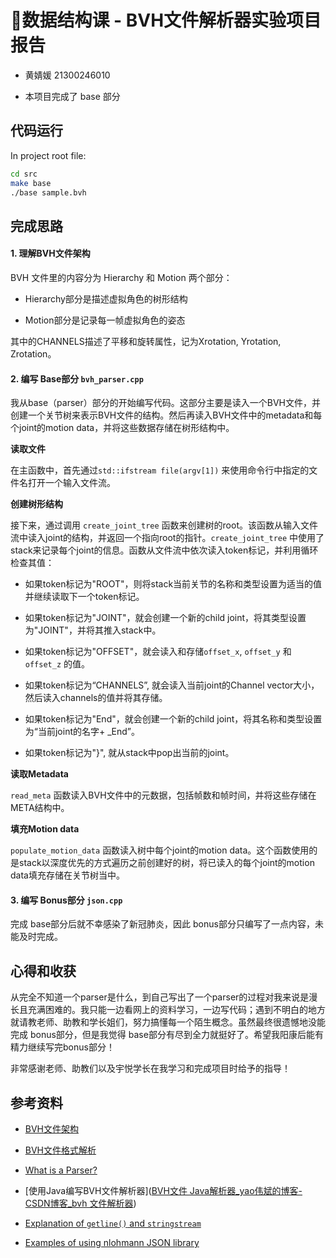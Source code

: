 # 📂数据结构课 - BVH文件解析器实验项目报告

- 黄婧媛 21300246010

- 本项目完成了 base 部分

## 代码运行

In project root file:

```bash
cd src
make base
./base sample.bvh
```

## 完成思路

#### 1. 理解BVH文件架构

BVH 文件里的内容分为 Hierarchy 和 Motion 两个部分：

- Hierarchy部分是描述虚拟角色的树形结构

- Motion部分是记录每一帧虚拟角色的姿态

其中的CHANNELS描述了平移和旋转属性，记为Xrotation, Yrotation, Zrotation。

#### 2. 编写 Base部分 `bvh_parser.cpp`

我从base（parser）部分的开始编写代码。这部分主要是读入一个BVH文件，并创建一个关节树来表示BVH文件的结构。然后再读入BVH文件中的metadata和每个joint的motion data，并将这些数据存储在树形结构中。



**读取文件**

在主函数中，首先通过`std::ifstream file(argv[1])` 来使用命令行中指定的文件名打开一个输入文件流。

**创建树形结构**

接下来，通过调用 `create_joint_tree` 函数来创建树的root。该函数从输入文件流中读入joint的结构，并返回一个指向root的指针。`create_joint_tree` 中使用了stack来记录每个joint的信息。函数从文件流中依次读入token标记，并利用循环检查其值：

- 如果token标记为"ROOT"，则将stack当前关节的名称和类型设置为适当的值并继续读取下一个token标记。

- 如果token标记为"JOINT"，就会创建一个新的child joint，将其类型设置为"JOINT"，并将其推入stack中。

- 如果token标记为"OFFSET"，就会读入和存储`offset_x`, `offset_y` 和 `offset_z` 的值。

- 如果token标记为“CHANNELS”, 就会读入当前joint的Channel vector大小，然后读入channels的值并将其存储。

- 如果token标记为"End"，就会创建一个新的child joint，将其名称和类型设置为“当前joint的名字+ _End”。

- 如果token标记为"}", 就从stack中pop出当前的joint。

**读取Metadata**

`read_meta` 函数读入BVH文件中的元数据，包括帧数和帧时间，并将这些存储在META结构中。

**填充Motion data**

`populate_motion_data` 函数读入树中每个joint的motion data。这个函数使用的是stack以深度优先的方式遍历之前创建好的树，将已读入的每个joint的motion data填充存储在关节树当中。

#### 3. 编写 Bonus部分 `json.cpp`

完成 base部分后就不幸感染了新冠肺炎，因此 bonus部分只编写了一点内容，未能及时完成。

## 心得和收获

从完全不知道一个parser是什么，到自己写出了一个parser的过程对我来说是漫长且充满困难的。我只能一边看网上的资料学习，一边写代码；遇到不明白的地方就请教老师、助教和学长姐们，努力搞懂每一个陌生概念。虽然最终很遗憾地没能完成 bonus部分，但是我觉得 base部分有尽到全力就挺好了。希望我阳康后能有精力继续写完bonus部分！

非常感谢老师、助教们以及宇悦学长在我学习和完成项目时给予的指导！

## 参考资料

- [BVH文件架构](https://zhuanlan.zhihu.com/p/539522515)

- [BVH文件格式解析](https://zhuanlan.zhihu.com/p/386591298)

- [What is a Parser?](https://www.techtarget.com/searchapparchitecture/definition/parser)

- [使用Java编写BVH文件解析器]([BVH文件 Java解析器_yao伟斌的博客-CSDN博客_bvh 文件解析器](https://blog.csdn.net/u012336923/article/details/50979894))

- [Explanation of `getline()` and `stringstream`](https://ee.usc.edu/~redekopp/cs103/slides/Unit14_Streams.pdf)

- [Examples of using nlohmann JSON library](https://gist.github.com/lyandut/98d4eb75add96fafdc06c6f94c9317fe)
